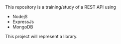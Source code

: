 This repository is a training/study of a REST API using

- NodejS
- ExpressJs
- MongoDB

This project will represent a library.
